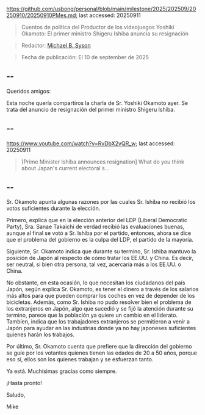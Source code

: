 https://github.com/usbong/personal/blob/main/milestone/2025/202509/20250910/20250910PMes.md; last accessed: 20250911

> Cuentos de política del Productor de los videojuegos Yoshiki Okamoto: El primer ministro Shigeru Ishiba anuncia su resignación

> Redactor: [Michael B. Syson](https://www.linkedin.com/in/michaelsyson/)

> Fecha de publicación: El 10 de september de 2025

## --

Queridos amigos:

Esta noche quería compartiros la charla de Sr. Yoshiki Okamoto ayer. Se trata del anuncio de resignación del primer ministro Shigeru Ishiba.

## --

https://www.youtube.com/watch?v=RvDbX2vQR_w; last accessed: 20250911

> [Prime Minister Ishiba announces resignation] What do you think about Japan's current electoral s...

## --

Sr. Okamoto apunta algunas razones por las cuales Sr. Ishiba no recibió los votos suficientes durante la elección.

Primero, explica que en la elección anterior del LDP (Liberal Democratic Party), Sra. Sanae Takaichi de verdad recibió las evaluaciones buenas, aunque al final se votó a Sr. Ishiba por el partido, entonces, ahora se dice que el problema del gobierno es la culpa del LDP, el partido de la mayoría.

Siguiente, Sr. Okamoto indica que durante su termino, Sr. Ishiba mantuvo la posición de Japón al respecto de cómo tratar los EE.UU. y China. Es decir, ser neutral, si bien otra persona, tal vez, acercaría más a los EE.UU. o China.

No obstante, en esta ocasión, lo que necesitan los ciudadanos del país Japón, según explica Sr. Okamoto, es tener el dinero a través de los salarios más altos para que pueden comprar los coches en vez de depender de los bicicletas. Además, como Sr. Ishiba no pudo resolver bien el problema de los extranjeros en Japón, algo que sucedió y se fijó la atención durante su termino, parece que la población ya quiere un cambio en el liderato. Tambíen, indica que los trabajadores extranjeros se permitieron a venir a Japón para ayudar en las industrias donde ya no hay japoneses suficientes quienes harán los trabajos.

Por último, Sr. Okamoto cuenta que prefiere que la dirección del gobierno se guíe por los votantes quienes tienen las edades de 20 a 50 años, porque eso sí, ellos son los quienes trabajan y se esfuerzan tanto.

Ya está. Muchísimas gracias como siempre.

¡Hasta pronto!

Saludo,

Mike